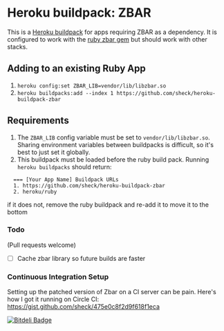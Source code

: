 Heroku buildpack: ZBAR
======================

This is a [Heroku buildpack](http://devcenter.heroku.com/articles/buildpacks) for apps requiring ZBAR as a dependency. It is configured to work with the [ruby zbar gem](https://github.com/willglynn/ruby-zbar) but should work with other stacks.

Adding to an existing Ruby App
---------------
1. `heroku config:set ZBAR_LIB=vendor/lib/libzbar.so`
2. `heroku buildpacks:add --index 1 https://github.com/sheck/heroku-buildpack-zbar`

Requirements
------------

1. The `ZBAR_LIB` config variable must be set to `vendor/lib/libzbar.so`. Sharing environment variables between buildpacks is difficult, so it's best to just set it globally.
2. This buildpack must be loaded before the ruby build pack. Running `heroku buildpacks` should return:
````
  === [Your App Name] Buildpack URLs
  1. https://github.com/sheck/heroku-buildpack-zbar
  2. heroku/ruby
````
if it does not, remove the ruby buildpack and re-add it to move it to the bottom

### Todo

(Pull requests welcome)

- [ ] Cache zbar library so future builds are faster

### Continuous Integration Setup

Setting up the patched version of Zbar on a CI server can be pain. Here's how I got it running on Circle CI: https://gist.github.com/sheck/475e0c8f2d9f618f1eca


[![Bitdeli Badge](https://d2weczhvl823v0.cloudfront.net/sheck/heroku-buildpack-zbar/trend.png)](https://bitdeli.com/free "Bitdeli Badge")

